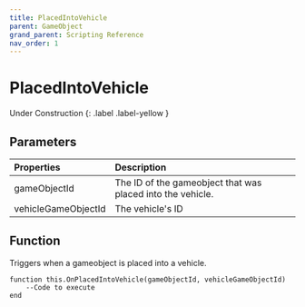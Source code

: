 ```yaml
---
title: PlacedIntoVehicle
parent: GameObject
grand_parent: Scripting Reference
nav_order: 1
---
```


# PlacedIntoVehicle
Under Construction
{: .label .label-yellow }

## Parameters

|Properties|Description|
|:-|:-|
|gameObjectId|The ID of the gameobject that was placed into the vehicle.|
|vehicleGameObjectId|The vehicle's ID|

## Function

Triggers when a gameobject is placed into a vehicle.

```
function this.OnPlacedIntoVehicle(gameObjectId, vehicleGameObjectId) 
	--Code to execute
end
```